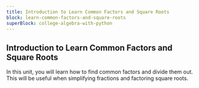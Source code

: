 ```yaml
---
title: Introduction to Learn Common Factors and Square Roots
block: learn-common-factors-and-square-roots
superBlock: college-algebra-with-python
---
```


## Introduction to Learn Common Factors and Square Roots

In this unit, you will learn how to find common factors and divide them out. This will be useful when simplifying fractions and factoring square roots.
